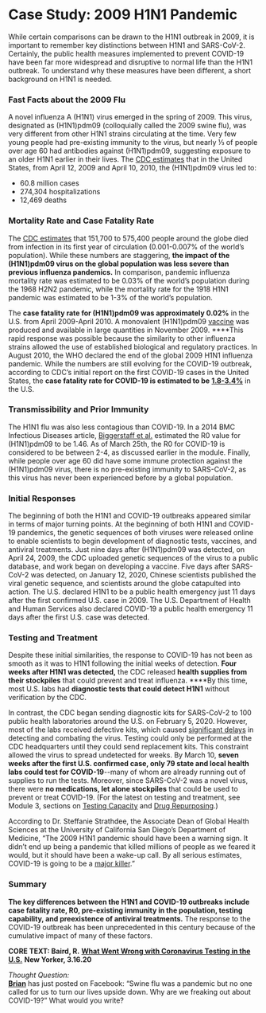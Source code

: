 # Case Study: 2009 H1N1 Pandemic

While certain comparisons can be drawn to the H1N1 outbreak in 2009, it is important to remember key distinctions between H1N1 and SARS-CoV-2. Certainly, the public health measures implemented to prevent COVID-19 have been far more widespread and disruptive to normal life than the H1N1 outbreak. To understand why these measures have been different, a short background on H1N1 is needed. 

### **Fast Facts about the 2009 Flu**

A novel influenza A \(H1N1\) virus emerged in the spring of 2009. This virus, designated as \(H1N1\)pdm09 \(colloquially called the 2009 swine flu\), was very different from other H1N1 strains circulating at the time. Very few young people had pre-existing immunity to the virus, but nearly ⅓ of people over age 60 had antibodies against \(H1N1\)pdm09, suggesting exposure to an older H1N1 earlier in their lives. The [CDC estimates](https://www.cdc.gov/flu/pandemic-resources/2009-h1n1-pandemic.html) that in the United States, from April 12, 2009 and April 10, 2010, the \(H1N1\)pdm09 virus led to: 

* 60.8 million cases
* 274,304 hospitalizations
* 12,469 deaths

### **Mortality Rate and Case Fatality Rate**

The [CDC estimates](https://www.cdc.gov/flu/pandemic-resources/2009-h1n1-pandemic.html) that 151,700 to 575,400 people around the globe died from infection in its first year of circulation \(0.001-0.007% of the world’s population\). While these numbers are staggering, **the impact of the \(H1N1\)pdm09 virus on the global population was less severe than previous influenza pandemics.** In comparison, pandemic influenza mortality rate was estimated to be 0.03% of the world’s population during the 1968 H2N2 pandemic, while the mortality rate for the 1918 H1N1 pandemic was estimated to be 1-3% of the world’s population.

The **case fatality rate for \(H1N1\)pdm09 was approximately 0.02%** in the U.S. from April 2009-April 2010. A monovalent \(H1N1\)pdm09 [vaccine](https://www.cdc.gov/mmwr/preview/mmwrhtml/mm5839a3.htm) was produced and available in large quantities in November 2009.  ****This rapid response was possible because the similarity to other influenza strains allowed the use of established biological and regulatory practices. In August 2010, the WHO declared the end of the global 2009 H1N1 influenza pandemic. While the numbers are still evolving for the COVID-19 outbreak, according to CDC’s initial report on the first COVID-19 cases in the United States, the **case fatality rate for COVID-19 is estimated to be** [**1.8-3.4%**](https://www.cdc.gov/mmwr/volumes/69/wr/mm6912e2.htm?s_cid=mm6912e2_w) in the U.S.

### **Transmissibility and Prior Immunity**

The H1N1 flu was also less contagious than COVID-19. In a 2014 BMC Infectious Diseases article, [Biggerstaff et al.](https://www.ncbi.nlm.nih.gov/pmc/articles/PMC4169819/) estimated the R0 value for \(H1N1\)pdm09 to be 1.46. As of March 25th, the R0 for COVID-19 is considered to be between 2-4, as discussed earlier in the module. Finally, while people over age 60 did have some immune protection against the \(H1N1\)pdm09 virus, there is no pre-existing immunity to SARS-CoV-2, as this virus has never been experienced before by a global population.

### Initial Responses

The beginning of both the H1N1 and COVID-19 outbreaks appeared similar in terms of major turning points. At the beginning of both H1N1 and COVID-19 pandemics, the genetic sequences of both viruses were released online to enable scientists to begin development of diagnostic tests, vaccines, and antiviral treatments. Just nine days after \(H1N1\)pdm09 was detected, on April 24, 2009, the CDC uploaded genetic sequences of the virus to a public database, and work began on developing a vaccine. Five days after SARS-CoV-2 was detected, on January 12, 2020, Chinese scientists published the viral genetic sequence, and scientists around the globe catapulted into action. The U.S. declared H1N1 to be a public health emergency just 11 days after the first confirmed U.S. case in 2009. The U.S. Department of Health and Human Services also declared COVID-19 a public health emergency 11 days after the first U.S. case was detected.

### **Testing and Treatment**

Despite these initial similarities, the response to COVID-19 has not been as smooth as it was to H1N1 following the initial weeks of detection. **Four weeks after H1N1 was detected,** the CDC released **health supplies from their stockpiles** that could prevent and treat influenza. ****By this time, most U.S. labs had **diagnostic tests that could detect H1N1** without verification by the CDC.

In contrast, the CDC began sending diagnostic kits for SARS-CoV-2 to 100 public health laboratories around the U.S. on February 5, 2020. However, most of the labs received defective kits, which caused [significant delays](https://www.newyorker.com/news/news-desk/what-went-wrong-with-coronavirus-testing-in-the-us) in detecting and combating the virus. Testing could only be performed at the CDC headquarters until they could send replacement kits. This constraint allowed the virus to spread undetected for weeks. By March 10, **seven weeks after the first U.S. confirmed case, only 79 state and local health labs could test for COVID-19**--many of whom are already running out of supplies to run the tests. Moreover, since SARS-CoV-2 was a novel virus, there were **no medications, let alone stockpiles** that could be used to prevent or treat COVID-19. \(For the latest on testing and treatment, see Module 3, sections on [Testing Capacity](https://curriculum.covidstudentresponse.org/module-3-current-situation-and-healthcare-response/testing-capacity-and-eligibility#testing-capacity) and [Drug Repurposing](https://curriculum.covidstudentresponse.org/module-3-current-situation-and-healthcare-response/ongoing-clinical-trials#recent-data-supporting-repurposed-drug-candidates-for-covid-19).\)

According to Dr. Steffanie Strathdee, the Associate Dean of Global Health Sciences at the University of California San Diego’s Department of Medicine, “The 2009 H1N1 pandemic should have been a warning sign. It didn’t end up being a pandemic that killed millions of people as we feared it would, but it should have been a wake-up call. By all serious estimates, COVID-19 is going to be a [major killer](https://www.livescience.com/covid-19-pandemic-vs-swine-flu.html).”

### Summary

**The key differences between the H1N1 and COVID-19 outbreaks include case fatality rate, R0, pre-existing immunity in the population, testing capability, and preexistence of antiviral treatments.** The response to the COVID-19 outbreak has been unprecedented in this century because of the cumulative impact of many of these factors. 

**CORE TEXT: Baird, R.** [**What Went Wrong with Coronavirus Testing in the U.S.**](https://www.newyorker.com/news/news-desk/what-went-wrong-with-coronavirus-testing-in-the-us) **New Yorker, 3.16.20**

_Thought Question:_  
[**Brian**](https://curriculum.covidstudentresponse.org/curriculum-overview/cases#case-1-brian) has just posted on Facebook: “Swine flu was a pandemic but no one called for us to turn our lives upside down. Why are we freaking out about COVID-19?” What would you write?

